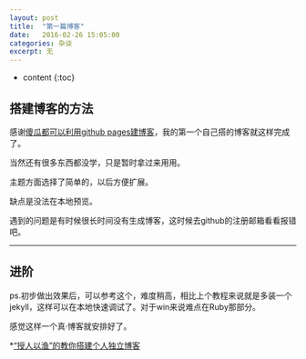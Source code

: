 ```yaml
---
layout: post
title:  "第一篇博客"
date:   2016-02-26 15:05:00
categories: 杂谈
excerpt: 无
---
```

* content
{:toc}

## 搭建博客的方法

感谢[傻瓜都可以利用github pages建博客](http://cyzus.github.io/2015/06/21/github-build-blog/)，我的第一个自己搭的博客就这样完成了。

当然还有很多东西都没学，只是暂时拿过来用用。

主题方面选择了简单的，以后方便扩展。

缺点是没法在本地预览。

遇到的问题是有时候很长时间没有生成博客，这时候去github的注册邮箱看看报错吧。

---

## 进阶

ps.初步做出效果后，可以参考这个，难度稍高，相比上个教程来说就是多装一个jekyll，这样可以在本地快速调试了。对于win来说难点在Ruby那部分。

感觉这样一个真·博客就安排好了。

*[“授人以渔”的教你搭建个人独立博客](http://www.jianshu.com/p/8f843034c7ec)
